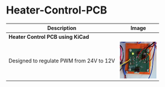 # Heater-Control-PCB

| Description | Image |
|-------------|-------|
| **Heater Control PCB using KiCad**  
Designed to regulate PWM from 24V to 12V | <img src="/Images/PWM%20controller%20V1.JPEG" width="100" height="100" alt="PWM Control board"> |

